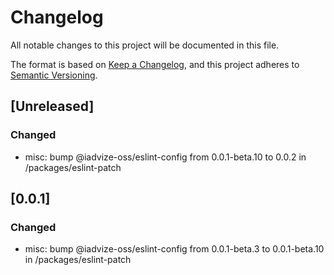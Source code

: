 # Changelog

All notable changes to this project will be documented in this file.

The format is based on [Keep a Changelog](https://keepachangelog.com/en/1.0.0/),
and this project adheres to [Semantic Versioning](https://semver.org/spec/v2.0.0.html).

## [Unreleased]

### Changed
- misc: bump @iadvize-oss/eslint-config from 0.0.1-beta.10 to 0.0.2 in /packages/eslint-patch

## [0.0.1]

### Changed

-   misc: bump @iadvize-oss/eslint-config from 0.0.1-beta.3 to 0.0.1-beta.10 in /packages/eslint-patch
